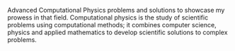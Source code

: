 Advanced Computational Physics problems and solutions to showcase my prowess in that field. Computational physics is the study of scientific problems using computational methods; it combines computer science, physics and applied mathematics to develop scientific solutions to complex problems.
